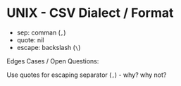 # UNIX - CSV Dialect / Format

- sep: comman (`,`)
- quote:  nil
- escape: backslash (`\`)


Edges Cases / Open Questions:

Use quotes for escaping separator (`,`) - why? why not?

